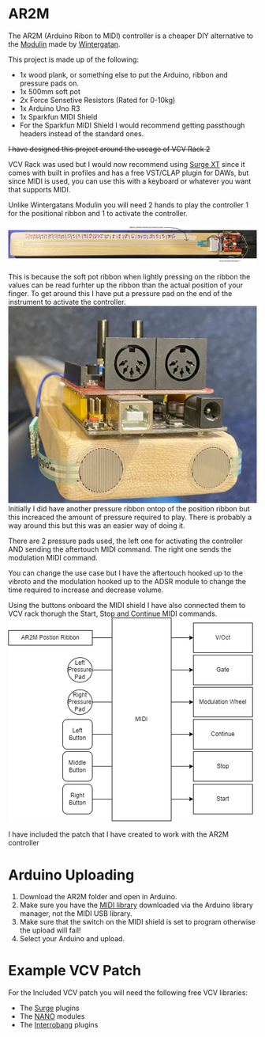 # AR2M
The AR2M (Arduino Ribon to MIDI) controller is a cheaper DIY alternative to the [Modulin](https://www.youtube.com/watch?v=QaW5K85UDR0) made by [Wintergatan](https://www.youtube.com/@Wintergatan).

This project is made up of the following:
* 1x wood plank, or something else to put the Arduino, ribbon and pressure pads on.
* 1x 500mm soft pot
* 2x Force Sensetive Resistors (Rated for 0-10kg)
* 1x Arduino Uno R3
* 1x Sparkfun MIDI Shield
* For the Sparkfun MIDI Shield I would recommend getting passthough headers instead of the standard ones.

~~I have designed this project around the useage of VCV Rack 2~~ 

VCV Rack was used but I would now recommend using [Surge XT](https://surge-synthesizer.github.io/ "Surge XT") since it comes with built in profiles and has a free VST/CLAP plugin for DAWs, but since MIDI is used, you can use this with a keyboard or whatever you want that supports MIDI.

Unlike Wintergatans Modulin you will need 2 hands to play the controller 1 for the positional ribbon and 1 to activate the controller.

![AR2M Layout](https://raw.githubusercontent.com/CraCaNN/AR2M/main/AR2M%20diagram.png)

This is because the soft pot ribbon when lightly pressing on the ribbon the values can be read furhter up the ribbon than the actual position of your finger.
To get around this I have put a pressure pad on the end of the instrument to activate the controller. 
![Pressure end](https://github.com/CraCaNN/AR2M/blob/main/pressure%20close%20up.jpg)
Initially I did have another pressure ribbon ontop of the position ribbon but this increaced the amount of pressure required to play.
There is probably a way around this but this was an easier way of doing it.

There are 2 pressure pads used, the left one for activating the controller AND sending the aftertouch MIDI command.
The right one sends the modulation MIDI command.

You can change the use case but I have the aftertouch hooked up to the vibroto and the modulation hooked up to the ADSR module to change the time required to increase and decrease volume.

Using the buttons onboard the MIDI shield I have also connected them to VCV rack thorugh the Start, Stop and Continue MIDI commands.
![Physical to VCV](https://github.com/CraCaNN/AR2M/blob/main/AR2M%20physc%20to%20vcv.drawio.png)


I have included the patch that I have created to work with the AR2M controller

# Arduino Uploading
1. Download the AR2M folder and open in Arduino.
2. Make sure you have the [MIDI library](https://github.com/FortySevenEffects/arduino_midi_library) downloaded via the Arduino library manager, not the MIDI USB library.
3. Make sure that the switch on the MIDI shield is set to program otherwise the upload will fail!
4. Select your Arduino and upload.

# Example VCV Patch
For the Included VCV patch you will need the following free VCV libraries:

- The [Surge](https://library.vcvrack.com/SurgeXTRack) plugins 
- The [NANO](https://library.vcvrack.com/NANOModules) modules
- The [Interrobang](https://library.vcvrack.com/Interrobang) plugins

